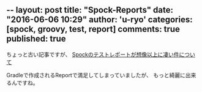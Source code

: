 --
layout: post
title: "Spock-Reports"
date: "2016-06-06 10:29"
author: 'u-ryo'
categories: [spock, groovy, test, report]
comments: true
published: true
---
ちょっと古い記事ですが、
[Spockのテストレポートが想像以上に凄い件について](http://kyon-mm.hatenablog.com/entry/2014/08/06/132327)

Gradleで作成されるReportで満足してしまっていましたが、
もっと綺麗に出来るんですね。